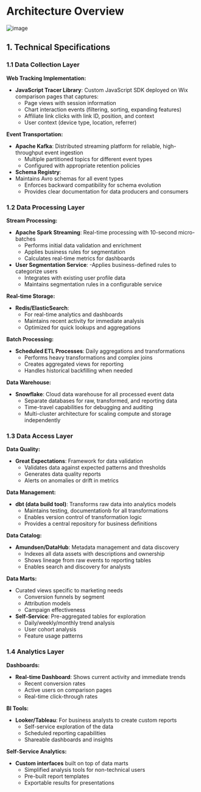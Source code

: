 # Architecture Overview

![image](https://github.com/user-attachments/assets/f10e00d9-12f8-45a8-bbd3-8f542a0903c1)



## 1. Technical Specifications

### 1.1 Data Collection Layer

**Web Tracking Implementation:**
- **JavaScript Tracer Library**: Custom JavaScript SDK deployed on Wix comparison pages that captures:
  - Page views with session information
  - Chart interaction events (filtering, sorting, expanding features)
  - Affiliate link clicks with link ID, position, and context
  - User context (device type, location, referrer)


**Event Transportation:**
- **Apache Kafka**: Distributed streaming platform for reliable, high-throughput event ingestion
  - Multiple partitioned topics for different event types
  - Configured with appropriate retention policies
- **Schema Registry**:
- Maintains Avro schemas for all event types
  - Enforces backward compatibility for schema evolution
  - Provides clear documentation for data producers and consumers

### 1.2 Data Processing Layer

**Stream Processing:**
- **Apache Spark Streaming**: Real-time processing with 10-second micro-batches
  - Performs initial data validation and enrichment
  - Applies business rules for segmentation
  - Calculates real-time metrics for dashboards
- **User Segmentation Service**: 
  -Applies business-defined rules to categorize users
  - Integrates with existing user profile data
  - Maintains segmentation rules in a configurable service

**Real-time Storage:**
- **Redis/ElasticSearch**: 
  - For real-time analytics and dashboards
  - Maintains recent activity for immediate analysis
  - Optimized for quick lookups and aggregations

**Batch Processing:**
- **Scheduled ETL Processes**: Daily aggregations and transformations
  - Performs heavy transformations and complex joins
  - Creates aggregated views for reporting
  - Handles historical backfilling when needed

**Data Warehouse:**
- **Snowflake**: Cloud data warehouse for all processed event data
  - Separate databases for raw, transformed, and reporting data
  - Time-travel capabilities for debugging and auditing
  - Multi-cluster architecture for scaling compute and storage independently

### 1.3 Data Access Layer

**Data Quality:**
- **Great Expectations**: Framework for data validation
  - Validates data against expected patterns and thresholds
  - Generates data quality reports
  - Alerts on anomalies or drift in metrics

**Data Management:**
- **dbt (data build tool)**: Transforms raw data into analytics models
  - Maintains testing, documentationb for all transformations
  - Enables version control of transformation logic
  - Provides a central repository for business definitions

**Data Catalog:**
- **Amundsen/DataHub**: Metadata management and data discovery
  - Indexes all data assets with descriptions and ownership
  - Shows lineage from raw events to reporting tables
  - Enables search and discovery for analysts

**Data Marts:**
- Curated views specific to marketing needs
  - Conversion funnels by segment
  - Attribution models
  - Campaign effectiveness
- **Self-Service**: Pre-aggregated tables for exploration
  - Daily/weekly/monthly trend analysis
  - User cohort analysis
  - Feature usage patterns

### 1.4 Analytics Layer

**Dashboards:**
- **Real-time Dashboard**: Shows current activity and immediate trends
  - Recent conversion rates
  - Active users on comparison pages
  - Real-time click-through rates

**BI Tools:**
- **Looker/Tableau**: For business analysts to create custom reports
  - Self-service exploration of the data
  - Scheduled reporting capabilities
  - Shareable dashboards and insights

**Self-Service Analytics:**
- **Custom interfaces** built on top of data marts
  - Simplified analysis tools for non-technical users
  - Pre-built report templates
  - Exportable results for presentations
